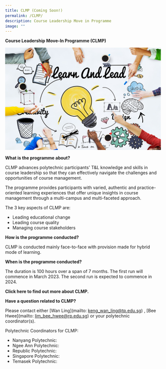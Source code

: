 ```yaml
---
title: CLMP (Coming Soon!)
permalink: /CLMP/
description: Course Leadership Move in Programme
image: ""
---
```

**Course Leadership Move-In Programme (CLMP)**

![](/images/53753385_ML.jpg)

**What is the programme about?**

CLMP advances polytechnic participants' T&L knowledge and skills in course leadership so that they can effectively navigate the challenges and opportunities of course management.

The programme provides participants with varied, authentic and practice-oriented learning experiences that offer unique insights in course management through a multi-campus and multi-faceted approach.

The 3 key aspects of CLMP are:
* Leading educational change
* Leading course quality
* Managing course stakeholders


**How is the programme conducted?**

CLMP is conducted mainly face-to-face with provision made for hybrid mode of learning.

**When is the programme conducted?**

The duration is 100 hours over a span of 7 months. The first run will commence in March 2023. The second run is expected to commence in 2024.

**Click here to find out more about CLMP.**

**Have a question related to CLMP?**

Please contact either [Wan Ling](mailto: keng_wan_ling@tp.edu.sg) , [Bee Hwee](mailto: lim_bee_hwee@rp.edu.sg) or your polytechnic coordinator(s).

Polytechnic Coordinators for CLMP:

* Nanyang Polytechnic: 
* Ngee Ann Polytechnic:
* Republic Polytechnic:
* Singapore Polytechnic:
* Temasek Polytechnic: